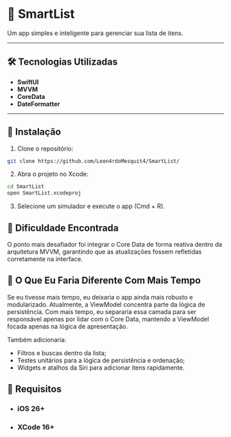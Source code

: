 # 🧠 SmartList

Um app simples e inteligente para gerenciar sua lista de itens.  

---

## 🛠️ Tecnologias Utilizadas

- **SwiftUI** 
- **MVVM** 
- **CoreData** 
- **DateFormatter** 

---

## 🚀 Instalação

1. Clone o repositório:
```bash
git clone https://github.com/Leon4rdoMesquit4/SmartList/
```
2.	Abra o projeto no Xcode:
   ```bash
cd SmartList
open SmartList.xcodeproj
   ```
3.	Selecione um simulador e execute o app (Cmd + R).

## 🧭 Dificuldade Encontrada

O ponto mais desafiador foi integrar o Core Data de forma reativa dentro da arquitetura MVVM, garantindo que as atualizações fossem refletidas corretamente na interface.

## 💭 O Que Eu Faria Diferente Com Mais Tempo

Se eu tivesse mais tempo, eu deixaria o app ainda mais robusto e modularizado.
Atualmente, a ViewModel concentra parte da lógica de persistência. Com mais tempo, eu separaria essa camada para ser responsável apenas por lidar com o Core Data, mantendo a ViewModel focada apenas na lógica de apresentação.

Também adicionaria:
- Filtros e buscas dentro da lista;
- Testes unitários para a lógica de persistência e ordenação;
- Widgets e atalhos da Siri para adicionar itens rapidamente.

## 🔧 Requisitos
- ### iOS 26+
- ### XCode 16+
